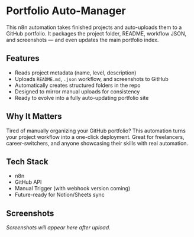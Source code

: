 # Portfolio Auto-Manager

This n8n automation takes finished projects and auto-uploads them to a GitHub portfolio. It packages the project folder, README, workflow JSON, and screenshots — and even updates the main portfolio index.

## Features
- Reads project metadata (name, level, description)
- Uploads `README.md`, `.json` workflow, and screenshots to GitHub
- Automatically creates structured folders in the repo
- Designed to mirror manual uploads for consistency
- Ready to evolve into a fully auto-updating portfolio site

## Why It Matters
Tired of manually organizing your GitHub portfolio? This automation turns your project workflow into a one-click deployment. Great for freelancers, career-switchers, and anyone showcasing their skills with real automation.

## Tech Stack
- n8n
- GitHub API
- Manual Trigger (with webhook version coming)
- Future-ready for Notion/Sheets sync

## Screenshots
_Screenshots will appear here after upload._
